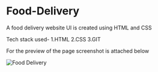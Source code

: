 # Food-Delivery

A food delivery website UI is created using HTML and CSS

Tech stack used-
1.HTML
2.CSS
3.GIT

For the preview of the page screenshot is attached below

![Food Delivery](https://github.com/SRINIVAS-VG/Food-Delivery/assets/66298502/69474a8b-84a4-43dd-b94d-0ba3cbc0b602)

